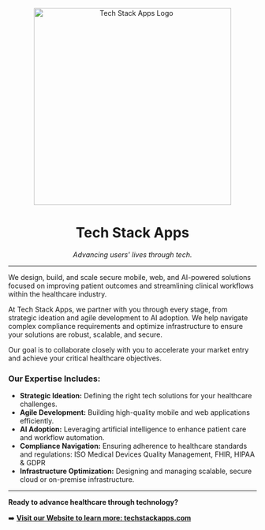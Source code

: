 <p align="center">
  <a href="https://techstackapps.com/">
    <img width="400" alt="Tech Stack Apps Logo" src="https://techstackapps.com/wp-content/themes/techstackapps/static/img/logo-white.png">
  </a>
</p>

<h1 align="center">Tech Stack Apps</h1>
<p align="center">
  <i>Advancing users' lives through tech.</i>
</p>

---

We design, build, and scale secure mobile, web, and AI-powered solutions focused on improving patient outcomes and streamlining clinical workflows within the healthcare industry.

At Tech Stack Apps, we partner with you through every stage, from strategic ideation and agile development to AI adoption. We help navigate complex compliance requirements and optimize infrastructure to ensure your solutions are robust, scalable, and secure.

Our goal is to collaborate closely with you to accelerate your market entry and achieve your critical healthcare objectives.

### Our Expertise Includes:

* **Strategic Ideation:** Defining the right tech solutions for your healthcare challenges.
* **Agile Development:** Building high-quality mobile and web applications efficiently.
* **AI Adoption:** Leveraging artificial intelligence to enhance patient care and workflow automation.
* **Compliance Navigation:** Ensuring adherence to healthcare standards and regulations: ISO Medical Devices Quality Management, FHIR, HIPAA & GDPR
* **Infrastructure Optimization:** Designing and managing scalable, secure cloud or on-premise infrastructure.

---

**Ready to advance healthcare through technology?**

➡️ **[Visit our Website to learn more: techstackapps.com](https://techstackapps.com/)**
